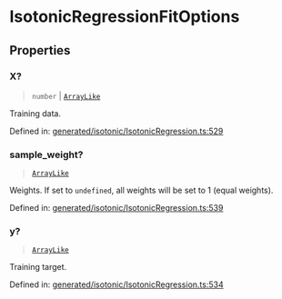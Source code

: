 # IsotonicRegressionFitOptions

## Properties

### X?

> `number` \| [`ArrayLike`](../types/ArrayLike.md)

Training data.

Defined in:  [generated/isotonic/IsotonicRegression.ts:529](https://github.com/transitive-bullshit/scikit-learn-ts/blob/92ab806/packages/sklearn/src/generated/isotonic/IsotonicRegression.ts#L529)

### sample\_weight?

> [`ArrayLike`](../types/ArrayLike.md)

Weights. If set to `undefined`, all weights will be set to 1 (equal weights).

Defined in:  [generated/isotonic/IsotonicRegression.ts:539](https://github.com/transitive-bullshit/scikit-learn-ts/blob/92ab806/packages/sklearn/src/generated/isotonic/IsotonicRegression.ts#L539)

### y?

> [`ArrayLike`](../types/ArrayLike.md)

Training target.

Defined in:  [generated/isotonic/IsotonicRegression.ts:534](https://github.com/transitive-bullshit/scikit-learn-ts/blob/92ab806/packages/sklearn/src/generated/isotonic/IsotonicRegression.ts#L534)

